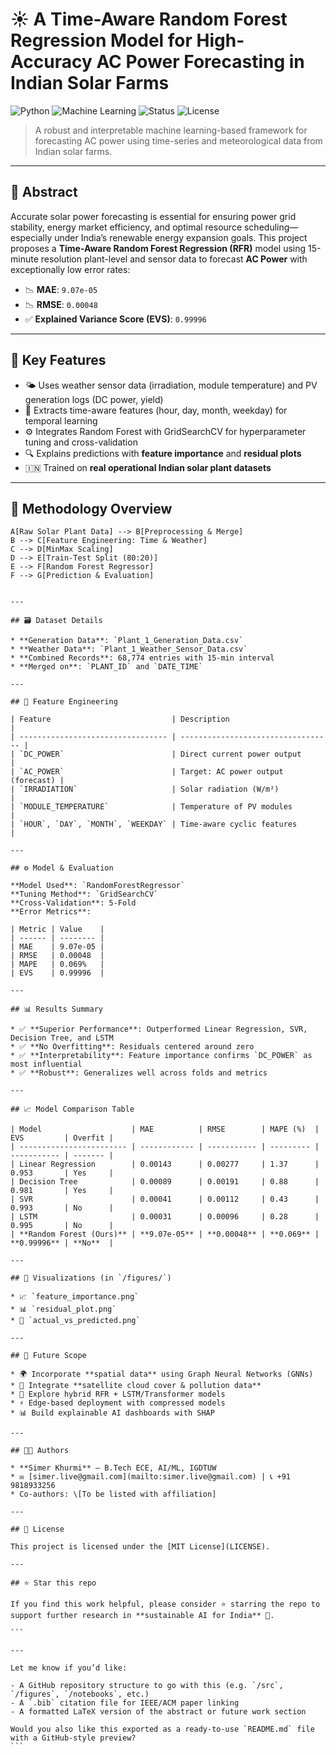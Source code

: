 


# ☀️ A Time-Aware Random Forest Regression Model for High-Accuracy AC Power Forecasting in Indian Solar Farms

![Python](https://img.shields.io/badge/Python-3.9-blue)
![Machine Learning](https://img.shields.io/badge/MachineLearning-RandomForest-green)
![Status](https://img.shields.io/badge/Status-Research%20Prototype-yellow)
![License](https://img.shields.io/badge/License-MIT-lightgrey)

> A robust and interpretable machine learning-based framework for forecasting AC power using time-series and meteorological data from Indian solar farms.

---

## 📖 Abstract

Accurate solar power forecasting is essential for ensuring power grid stability, energy market efficiency, and optimal resource scheduling—especially under India’s renewable energy expansion goals. This project proposes a **Time-Aware Random Forest Regression (RFR)** model using 15-minute resolution plant-level and sensor data to forecast **AC Power** with exceptionally low error rates:

- 📉 **MAE**: `9.07e-05`
- 📉 **RMSE**: `0.00048`
- ✅ **Explained Variance Score (EVS)**: `0.99996`

---

## 📌 Key Features

- 🌤️ Uses weather sensor data (irradiation, module temperature) and PV generation logs (DC power, yield)
- 📅 Extracts time-aware features (hour, day, month, weekday) for temporal learning
- ⚙️ Integrates Random Forest with GridSearchCV for hyperparameter tuning and cross-validation
- 🔍 Explains predictions with **feature importance** and **residual plots**
- 🇮🇳 Trained on **real operational Indian solar plant datasets**

---

## 🧠 Methodology Overview


    A[Raw Solar Plant Data] --> B[Preprocessing & Merge]
    B --> C[Feature Engineering: Time & Weather]
    C --> D[MinMax Scaling]
    D --> E[Train-Test Split (80:20)]
    E --> F[Random Forest Regressor]
    F --> G[Prediction & Evaluation]
````

---

## 🗃️ Dataset Details

* **Generation Data**: `Plant_1_Generation_Data.csv`
* **Weather Data**: `Plant_1_Weather_Sensor_Data.csv`
* **Combined Records**: 68,774 entries with 15-min interval
* **Merged on**: `PLANT_ID` and `DATE_TIME`

---

## 🔬 Feature Engineering

| Feature                           | Description                        |
| --------------------------------- | ---------------------------------- |
| `DC_POWER`                        | Direct current power output        |
| `AC_POWER`                        | Target: AC power output (forecast) |
| `IRRADIATION`                     | Solar radiation (W/m²)             |
| `MODULE_TEMPERATURE`              | Temperature of PV modules          |
| `HOUR`, `DAY`, `MONTH`, `WEEKDAY` | Time-aware cyclic features         |

---

## ⚙️ Model & Evaluation

**Model Used**: `RandomForestRegressor`
**Tuning Method**: `GridSearchCV`
**Cross-Validation**: 5-Fold
**Error Metrics**:

| Metric | Value    |
| ------ | -------- |
| MAE    | 9.07e-05 |
| RMSE   | 0.00048  |
| MAPE   | 0.069%   |
| EVS    | 0.99996  |

---

## 📊 Results Summary

* ✅ **Superior Performance**: Outperformed Linear Regression, SVR, Decision Tree, and LSTM
* ✅ **No Overfitting**: Residuals centered around zero
* ✅ **Interpretability**: Feature importance confirms `DC_POWER` as most influential
* ✅ **Robust**: Generalizes well across folds and metrics

---

## 📈 Model Comparison Table

| Model                    | MAE          | RMSE        | MAPE (%)  | EVS         | Overfit |
| ------------------------ | ------------ | ----------- | --------- | ----------- | ------- |
| Linear Regression        | 0.00143      | 0.00277     | 1.37      | 0.953       | Yes     |
| Decision Tree            | 0.00089      | 0.00191     | 0.88      | 0.981       | Yes     |
| SVR                      | 0.00041      | 0.00112     | 0.43      | 0.993       | No      |
| LSTM                     | 0.00031      | 0.00096     | 0.28      | 0.995       | No      |
| **Random Forest (Ours)** | **9.07e-05** | **0.00048** | **0.069** | **0.99996** | **No**  |

---

## 🧩 Visualizations (in `/figures/`)

* 📈 `feature_importance.png`
* 📊 `residual_plot.png`
* 🔄 `actual_vs_predicted.png`

---

## 🔮 Future Scope

* 🌍 Incorporate **spatial data** using Graph Neural Networks (GNNs)
* 🔗 Integrate **satellite cloud cover & pollution data**
* 🧠 Explore hybrid RFR + LSTM/Transformer models
* ⚡ Edge-based deployment with compressed models
* 📊 Build explainable AI dashboards with SHAP

---

## 👨‍💻 Authors

* **Simer Khurmi** – B.Tech ECE, AI/ML, IGDTUW
* ✉️ [simer.live@gmail.com](mailto:simer.live@gmail.com) | 📞 +91 9818933256
* Co-authors: \[To be listed with affiliation]

---

## 📜 License

This project is licensed under the [MIT License](LICENSE).

---

## ⭐ Star this repo

If you find this work helpful, please consider ⭐ starring the repo to support further research in **sustainable AI for India** 🌱.

```

---

Let me know if you’d like:

- A GitHub repository structure to go with this (e.g. `/src`, `/figures`, `/notebooks`, etc.)
- A `.bib` citation file for IEEE/ACM paper linking
- A formatted LaTeX version of the abstract or future work section

Would you also like this exported as a ready-to-use `README.md` file with a GitHub-style preview?
```
